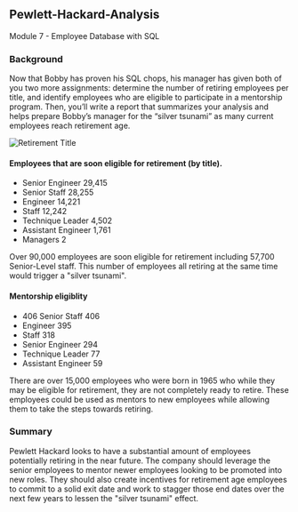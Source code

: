 ## Pewlett-Hackard-Analysis
Module 7 - Employee Database with SQL

### Background
Now that Bobby has proven his SQL chops, his manager has given both of you two more assignments: determine the number of retiring employees per title, and identify employees who are eligible to participate in a mentorship program. Then, you’ll write a report that summarizes your analysis and helps prepare Bobby’s manager for the “silver tsunami” as many current employees reach retirement age.

![Retirement Title](https://github.com/matthallman/Week_7_Pewlett_Hackard_Analysis/blob/main/Data/retiring_titles.png)
#### Employees that are soon eligible for retirement (by title).
- Senior Engineer 29,415 
- Senior Staff 28,255 
- Engineer 14,221 
- Staff 12,242 
- Technique Leader 4,502 
- Assistant Engineer 1,761 
- Managers 2

Over 90,000 employees are soon eligible for retirement including 57,700 Senior-Level staff. This number of employees all retiring at the same time would trigger a "silver tsunami". 


#### Mentorship eligiblity
- 406	Senior Staff 406
- Engineer 395
- Staff 318
- Senior Engineer 294
- Technique Leader 77
- Assistant Engineer 59

There are over 15,000 employees who were born in 1965 who while they may be eligible for retirement, they are not completely ready to retire. These employees could be used as mentors to new employees while allowing them to take the steps towards retiring. 

### Summary
Pewlett Hackard looks to have a substantial amount of employees potentially retiring in the near future. The company should leverage the senior employees to mentor newer employees looking to be promoted into new roles.  They should also create incentives for retirement age employees to commit to a solid exit date and work to stagger those end dates over the next few years to lessen the "silver tsunami" effect. 

